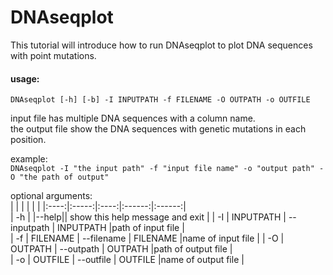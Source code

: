 # DNAseqplot

This tutorial will introduce how to run DNAseqplot to plot DNA sequences with point mutations.

#### usage: 
```DNAseqplot [-h] [-b] -I INPUTPATH -f FILENAME -O OUTPATH -o OUTFILE``` 

input file has multiple DNA sequences with a column name.  
the output file show the DNA sequences with genetic mutations in each position. 

example:  
```DNAseqplot -I "the input path" -f "input file name" -o "output path" -O "the path of output"```


optional arguments:  
|  |   |    |   |   |
|:----:|:-----:|:----:|:------:|:------:|  
| -h |  |--help|| show this help message and exit |
| -I | INPUTPATH  | --inputpath | INPUTPATH |path of input file  |  
| -f | FILENAME   | --filename    | FILENAME |name of input file |
| -O | OUTPATH    | --outpath |  OUTPATH |path of output file  |  
| -o | OUTFILE    | --outfile |  OUTFILE |name of output file  |
